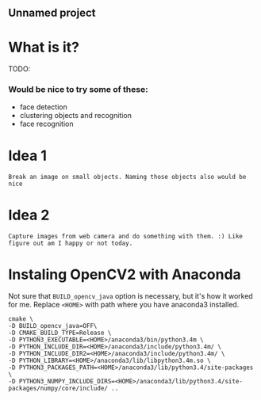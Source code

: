 Unnamed project
----

# What is it?
TODO:

### Would be nice to try some of these:
* face detection
* clustering objects and recognition
* face recognition


# Idea 1
    Break an image on small objects. Naming those objects also would be nice

# Idea 2
    Capture images from web camera and do something with them. :) Like figure out am I happy or not today.

# Instaling OpenCV2 with Anaconda

Not sure that `BUILD_opencv_java` option is necessary, but it's how it worked for me. Replace `<HOME>` with path where you have anaconda3 installed.

	cmake \
	-D BUILD_opencv_java=OFF\
	-D CMAKE_BUILD_TYPE=Release \
	-D PYTHON3_EXECUTABLE=<HOME>/anaconda3/bin/python3.4m \
	-D PYTHON_INCLUDE_DIR=<HOME>/anaconda3/include/python3.4m/ \
	-D PYTHON_INCLUDE_DIR2=<HOME>/anaconda3/include/python3.4m/ \
	-D PYTHON_LIBRARY=<HOME>/anaconda3/lib/libpython3.4m.so \
	-D PYTHON3_PACKAGES_PATH=<HOME>/anaconda3/lib/python3.4/site-packages \
	-D PYTHON3_NUMPY_INCLUDE_DIRS=<HOME>/anaconda3/lib/python3.4/site-packages/numpy/core/include/ ..
	

